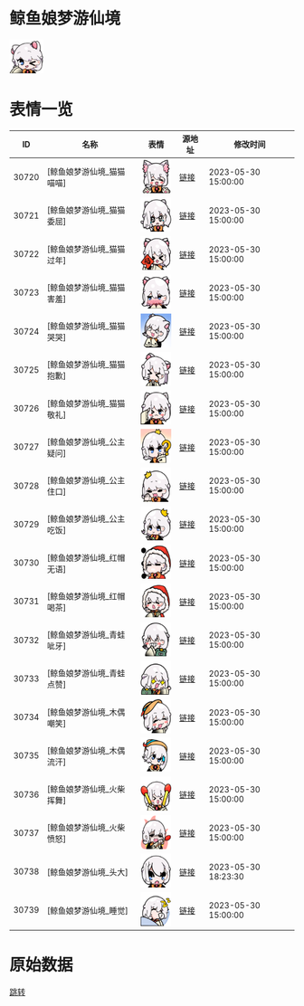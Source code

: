 # 鲸鱼娘梦游仙境

<img src="./cover.png" height="60" alt="cover" />

# 表情一览

|ID|名称|表情|源地址|修改时间|
|----|----|----|----|----|
|30720|[鲸鱼娘梦游仙境_猫猫喵喵]|<img src="./pic/030720_%5B鲸鱼娘梦游仙境_猫猫喵喵%5D.png" height="60" alt="猫猫喵喵"/>|[链接](https://i0.hdslb.com/bfs/garb/c189c21e93de2fd047a752f7a0f36d1736865b47.png)|2023-05-30 15:00:00|
|30721|[鲸鱼娘梦游仙境_猫猫委屈]|<img src="./pic/030721_%5B鲸鱼娘梦游仙境_猫猫委屈%5D.png" height="60" alt="猫猫委屈"/>|[链接](https://i0.hdslb.com/bfs/garb/22308dd979c6fab9bf02f644dce46910ec6b4109.png)|2023-05-30 15:00:00|
|30722|[鲸鱼娘梦游仙境_猫猫过年]|<img src="./pic/030722_%5B鲸鱼娘梦游仙境_猫猫过年%5D.png" height="60" alt="猫猫过年"/>|[链接](https://i0.hdslb.com/bfs/garb/178c68f865f94c8deedb5f7a3b8956ad86261c02.png)|2023-05-30 15:00:00|
|30723|[鲸鱼娘梦游仙境_猫猫害羞]|<img src="./pic/030723_%5B鲸鱼娘梦游仙境_猫猫害羞%5D.png" height="60" alt="猫猫害羞"/>|[链接](https://i0.hdslb.com/bfs/garb/78711f428044342cab762c3ece955380b530fea6.png)|2023-05-30 15:00:00|
|30724|[鲸鱼娘梦游仙境_猫猫哭哭]|<img src="./pic/030724_%5B鲸鱼娘梦游仙境_猫猫哭哭%5D.png" height="60" alt="猫猫哭哭"/>|[链接](https://i0.hdslb.com/bfs/garb/e269354ee3061381404aff084f4c907ee69b4149.png)|2023-05-30 15:00:00|
|30725|[鲸鱼娘梦游仙境_猫猫抱歉]|<img src="./pic/030725_%5B鲸鱼娘梦游仙境_猫猫抱歉%5D.png" height="60" alt="猫猫抱歉"/>|[链接](https://i0.hdslb.com/bfs/garb/d7a3d20cdec0dc5440b50dc6247023c4d3ccbd26.png)|2023-05-30 15:00:00|
|30726|[鲸鱼娘梦游仙境_猫猫敬礼]|<img src="./pic/030726_%5B鲸鱼娘梦游仙境_猫猫敬礼%5D.png" height="60" alt="猫猫敬礼"/>|[链接](https://i0.hdslb.com/bfs/garb/2ea0df311de1bfe35f63a26a1ab212c26cdbebcf.png)|2023-05-30 15:00:00|
|30727|[鲸鱼娘梦游仙境_公主疑问]|<img src="./pic/030727_%5B鲸鱼娘梦游仙境_公主疑问%5D.png" height="60" alt="公主疑问"/>|[链接](https://i0.hdslb.com/bfs/garb/44141be94a1db86ad6c4b4c84c8b7c3e980ac19a.png)|2023-05-30 15:00:00|
|30728|[鲸鱼娘梦游仙境_公主住口]|<img src="./pic/030728_%5B鲸鱼娘梦游仙境_公主住口%5D.png" height="60" alt="公主住口"/>|[链接](https://i0.hdslb.com/bfs/garb/c143dec438688f6e5487ecf625bb1e79a5944a3a.png)|2023-05-30 15:00:00|
|30729|[鲸鱼娘梦游仙境_公主吃饭]|<img src="./pic/030729_%5B鲸鱼娘梦游仙境_公主吃饭%5D.png" height="60" alt="公主吃饭"/>|[链接](https://i0.hdslb.com/bfs/garb/c17d427890a7fa080449ab00ae256a8aaf9e7cf9.png)|2023-05-30 15:00:00|
|30730|[鲸鱼娘梦游仙境_红帽无语]|<img src="./pic/030730_%5B鲸鱼娘梦游仙境_红帽无语%5D.png" height="60" alt="红帽无语"/>|[链接](https://i0.hdslb.com/bfs/garb/f0a07beb52a1c33e03a9ae85473790cea4de3b34.png)|2023-05-30 15:00:00|
|30731|[鲸鱼娘梦游仙境_红帽喝茶]|<img src="./pic/030731_%5B鲸鱼娘梦游仙境_红帽喝茶%5D.png" height="60" alt="红帽喝茶"/>|[链接](https://i0.hdslb.com/bfs/garb/4bd65ef6985cd536d9666562db961b9ea53f2a3f.png)|2023-05-30 15:00:00|
|30732|[鲸鱼娘梦游仙境_青蛙呲牙]|<img src="./pic/030732_%5B鲸鱼娘梦游仙境_青蛙呲牙%5D.png" height="60" alt="青蛙呲牙"/>|[链接](https://i0.hdslb.com/bfs/garb/99c4318a23628a504e68cf9f127cb8545df80ca5.png)|2023-05-30 15:00:00|
|30733|[鲸鱼娘梦游仙境_青蛙点赞]|<img src="./pic/030733_%5B鲸鱼娘梦游仙境_青蛙点赞%5D.png" height="60" alt="青蛙点赞"/>|[链接](https://i0.hdslb.com/bfs/garb/6ea9916efb26fdc444e50ded082eb2f8c5ef0a6f.png)|2023-05-30 15:00:00|
|30734|[鲸鱼娘梦游仙境_木偶嘲笑]|<img src="./pic/030734_%5B鲸鱼娘梦游仙境_木偶嘲笑%5D.png" height="60" alt="木偶嘲笑"/>|[链接](https://i0.hdslb.com/bfs/garb/63ecd9aaf7756627166ca2e9efc45eafcd9737b8.png)|2023-05-30 15:00:00|
|30735|[鲸鱼娘梦游仙境_木偶流汗]|<img src="./pic/030735_%5B鲸鱼娘梦游仙境_木偶流汗%5D.png" height="60" alt="木偶流汗"/>|[链接](https://i0.hdslb.com/bfs/garb/6fc85fa281072dfe051bf738dd260ae605809f06.png)|2023-05-30 15:00:00|
|30736|[鲸鱼娘梦游仙境_火柴挥舞]|<img src="./pic/030736_%5B鲸鱼娘梦游仙境_火柴挥舞%5D.png" height="60" alt="火柴挥舞"/>|[链接](https://i0.hdslb.com/bfs/garb/eb3fd4b037b09797d799fb8aad05bce2685821a2.png)|2023-05-30 15:00:00|
|30737|[鲸鱼娘梦游仙境_火柴愤怒]|<img src="./pic/030737_%5B鲸鱼娘梦游仙境_火柴愤怒%5D.png" height="60" alt="火柴愤怒"/>|[链接](https://i0.hdslb.com/bfs/garb/5ca6dde5569b036dbacc6ab08d00aa7949e88553.png)|2023-05-30 15:00:00|
|30738|[鲸鱼娘梦游仙境_头大]|<img src="./pic/030738_%5B鲸鱼娘梦游仙境_头大%5D.png" height="60" alt="头大"/>|[链接](https://i0.hdslb.com/bfs/garb/9241769558342c3b470a6592e42eef8bea475c92.png)|2023-05-30 18:23:30|
|30739|[鲸鱼娘梦游仙境_睡觉]|<img src="./pic/030739_%5B鲸鱼娘梦游仙境_睡觉%5D.png" height="60" alt="睡觉"/>|[链接](https://i0.hdslb.com/bfs/garb/08d6cbd36b4add480145c9aafb5a9f65c93f56c5.png)|2023-05-30 15:00:00|

# 原始数据

[跳转](./raw.json)

